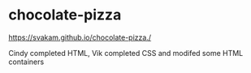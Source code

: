 # chocolate-pizza

https://svakam.github.io/chocolate-pizza./

Cindy completed HTML, Vik completed CSS and modifed some HTML containers
